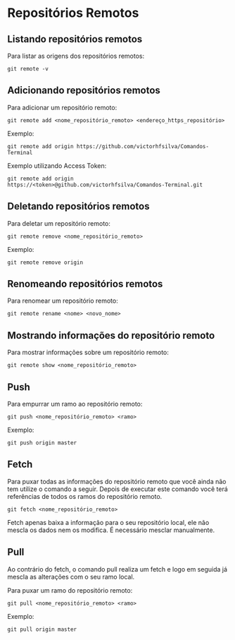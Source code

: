 # Repositórios Remotos

## Listando repositórios remotos
Para listar as origens dos repositórios remotos:
```
git remote -v
```
## Adicionando repositórios remotos
Para adicionar um repositório remoto:
```
git remote add <nome_repositório_remoto> <endereço_https_repositório>
```
Exemplo:
```
git remote add origin https://github.com/victorhfsilva/Comandos-Terminal
```
Exemplo utilizando Access Token:
```
git remote add origin https://<token>@github.com/victorhfsilva/Comandos-Terminal.git
```
## Deletando repositórios remotos
Para deletar um repositório remoto:
```
git remote remove <nome_repositório_remoto>
```
Exemplo:
```
git remote remove origin
```

## Renomeando repositórios remotos

Para renomear um repositório remoto:

```
git remote rename <nome> <novo_nome>
```

## Mostrando informações do repositório remoto

Para mostrar informações sobre um repositório remoto:

```
git remote show <nome_repositório_remoto>
```

## Push

Para empurrar um ramo ao repositório remoto:
```
git push <nome_repositório_remoto> <ramo>
```
Exemplo:
```
git push origin master
```

## Fetch

Para puxar todas as informações do repositório remoto que você ainda não tem utilize o comando a seguir. Depois de executar este comando você terá referências de todos os ramos do repositório remoto.

```
git fetch <nome_repositório_remoto>
```

Fetch apenas baixa a informação para o seu repositório local, ele não mescla os dados nem os modifica. É necessário mesclar manualmente.

## Pull

Ao contrário do fetch, o comando pull realiza um fetch e logo em seguida já mescla as alterações com o seu ramo local.

Para puxar um ramo do repositório remoto:
```
git pull <nome_repositório_remoto> <ramo>
```
Exemplo:
```
git pull origin master
```